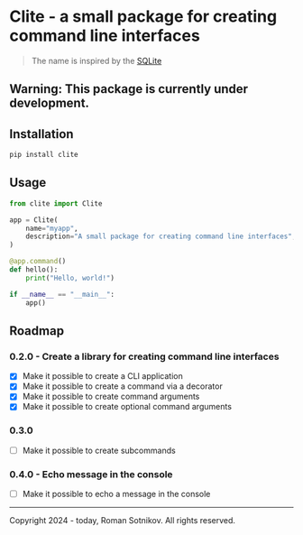 # Clite - a small package for creating command line interfaces

> The name is inspired by the [SQLite](https://www.sqlite.org/)

## Warning: This package is currently under development.

## Installation

```bash
pip install clite
```

## Usage

```python
from clite import Clite

app = Clite(
    name="myapp",
    description="A small package for creating command line interfaces",
)

@app.command()
def hello():
    print("Hello, world!")

if __name__ == "__main__":
    app()
```

## Roadmap

### 0.2.0 - Create a library for creating command line interfaces
- [x] Make it possible to create a CLI application
- [x] Make it possible to create a command via a decorator
- [x] Make it possible to create command arguments
- [x] Make it possible to create optional command arguments

### 0.3.0
- [ ] Make it possible to create subcommands

### 0.4.0 - Echo message in the console
- [ ] Make it possible to echo a message in the console

---

Copyright 2024 - today, Roman Sotnikov. All rights reserved.
